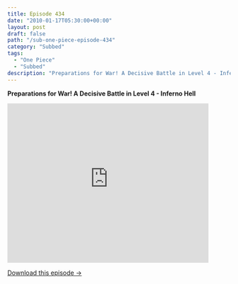 ```yaml
---
title: Episode 434
date: "2010-01-17T05:30:00+00:00"
layout: post
draft: false
path: "/sub-one-piece-episode-434"
category: "Subbed"
tags:
  - "One Piece"
  - "Subbed"
description: "Preparations for War! A Decisive Battle in Level 4 - Inferno Hell"
---
```


**Preparations for War! A Decisive Battle in Level 4 - Inferno Hell**

<iframe width="640" height="360" src="https://www.rapidvideo.com/e/G6FRPEPEPV" frameborder="0" marginwidth=0 marginheight=0 scrolling=no allowfullscreen style="max-width:90%;"></iframe>

<a href="http://ouo.io/qs/eCodkFEQ?s=https://www.rapidvideo.com/d/G6FRPEPEPV" class="styled_a">Download this episode →</a>

